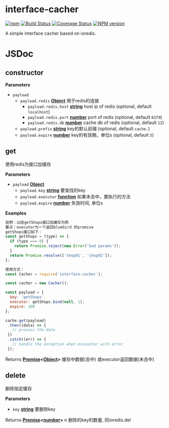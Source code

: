 # interface-cacher

[![npm](https://img.shields.io/npm/dt/interface-cacher.svg)](https://www.npmjs.com/package/interface-cacher)
[![Build Status](https://api.travis-ci.org/gedennis/interface-cacher.svg?branch=master&name=dennis)](https://travis-ci.org/gedennis/interface-cacher)
[![Coverage Status](https://coveralls.io/repos/github/gedennis/interface-cacher/badge.svg?branch=master)](https://coveralls.io/github/gedennis/interface-cacher?branch=master) 
[![NPM version](https://img.shields.io/npm/v/interface-cacher.svg?style=flat)](https://www.npmjs.com/package/interface-cacher)

A simple interface cacher based on ioredis.

# JSDoc

<!-- Generated by documentation.js. Update this documentation by updating the source code. -->

## constructor

**Parameters**

-   `payload`  
    -   `payload.redis` **[Object](https://developer.mozilla.org/en-US/docs/Web/JavaScript/Reference/Global_Objects/Object)** 用于redis的连接
        -   `payload.redis.host` **[string](https://developer.mozilla.org/en-US/docs/Web/JavaScript/Reference/Global_Objects/String)** host ip of redis (optional, default `localhost`)
        -   `payload.redis.port` **[number](https://developer.mozilla.org/en-US/docs/Web/JavaScript/Reference/Global_Objects/Number)** port of redis (optional, default `6379`)
        -   `payload.redis.db` **[number](https://developer.mozilla.org/en-US/docs/Web/JavaScript/Reference/Global_Objects/Number)** cache db of redis (optional, default `12`)
    -   `payload.prefix` **[string](https://developer.mozilla.org/en-US/docs/Web/JavaScript/Reference/Global_Objects/String)** key的默认前缀 (optional, default `cache.`)
    -   `payload.expire` **[number](https://developer.mozilla.org/en-US/docs/Web/JavaScript/Reference/Global_Objects/Number)** key的有效期，单位s (optional, default `5`)

## get

使用redis为接口加缓存

**Parameters**

-   `payload` **[Object](https://developer.mozilla.org/en-US/docs/Web/JavaScript/Reference/Global_Objects/Object)** 
    -   `payload.key` **[string](https://developer.mozilla.org/en-US/docs/Web/JavaScript/Reference/Global_Objects/String)** 要查找的key
    -   `payload.executor` **[function](https://developer.mozilla.org/en-US/docs/Web/JavaScript/Reference/Statements/function)** 如果未击中，要执行的方法
    -   `payload.expire` **[number](https://developer.mozilla.org/en-US/docs/Web/JavaScript/Reference/Global_Objects/Number)** 失效时间, 单位s

**Examples**

```javascript
说明：以给getShops接口加缓存为例
要点：executor为一个返回bluebird 的promise
getShops接口如下：
const getShops = (type) => {
  if (type === 0) {
    return Promise.reject(new Error('bad params'));
  }
  return Promise.resolve(['shop01', 'shop02']);
};

使用方式：
const Cacher = require('interface-cacher');

const cacher = new Cacher();

const payload = {
  key: 'getShops',
  executor: getShops.bind(null, 1),
  expire: 100
};

cache.get(payload)
 .then((data) => {
   // process the data
 })
 .catch((err) => {
   // handle the exception when encounter with error
 });
```

Returns **[Promise](https://developer.mozilla.org/en-US/docs/Web/JavaScript/Reference/Global_Objects/Promise)&lt;[Object](https://developer.mozilla.org/en-US/docs/Web/JavaScript/Reference/Global_Objects/Object)>** 缓存中数据(击中) 或executor返回数据(未击中)

## delete

删除指定缓存

**Parameters**

-   `key` **[string](https://developer.mozilla.org/en-US/docs/Web/JavaScript/Reference/Global_Objects/String)** 要删除key

Returns **[Promise](https://developer.mozilla.org/en-US/docs/Web/JavaScript/Reference/Global_Objects/Promise)&lt;[number](https://developer.mozilla.org/en-US/docs/Web/JavaScript/Reference/Global_Objects/Number)>** n 删除的key的数量, 同ioredis.del
